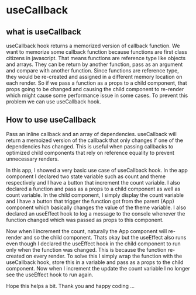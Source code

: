 # useCallback

## what is useCallback
useCallback hook returns a memorized version of callback function. We want to memorize some callback function because functions are first class citizens in javascript. That means functions are reference type like objects and arrays. They can be return by another function, pass as an argument and compare with another function. Since functions are reference type, they would be re-created and assigned in a different memory location on each render. So if we pass a function as a props to a child component, that props going to be changed and causing the child component to re-render which might cause some performance issue in some cases. To prevent this problem we can use useCallback hook.

## How to use useCallback
Pass an inline callback and an array of dependencies. useCallback will return a memoized version of the callback that only changes if one of the dependencies has changed. This is useful when passing callbacks to optimized child components that rely on reference equality to prevent unnecessary renders.

In this app, I showed a very basic use case of useCallback hook. In the app component I declared two state variable such as count and theme respectively and I have a button that increment the count variable. I also declared a function and pass as a props to a child component as well as count variable. In the child component, I simply display the count variable and I have a button that trigger the function got from the parent (App) component which basically changes the value of the theme variable. I also declared an useEffect hook to log a message to the console whenever the function changed which was passed as props to this component.

Now when I increment the count, naturally the App component will re-render and so the child component. Thats okay but the useEffect also runs even though I declared the useEffect hook in the child component to run only when the function was changed. This is because the function re-created on every render. To solve this I simply wrap the function with the useCallback hook, store this in a variable and pass as a props to the child component. Now when I increment the update the count variable I no longer see the useEffect hook to run again.

Hope this helps a bit.
Thank you and happy coding ...
